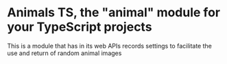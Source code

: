 # Animals TS, the "animal" module for your TypeScript projects

This is a module that has in its web APIs records settings to facilitate the use and return of random animal images
